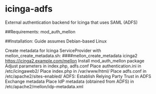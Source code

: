 # icinga-adfs

External authentication backend for Icinga that uses SAML (ADFS)

##Requirements: mod_auth_mellon

##Installation: 
Guide assumes Debian-based Linux

Create metadata for Icinga ServiceProvider with mellon_create_metadata.sh:
####mellon_create_metadata icinga2 https://icinga2.example.com/mellon
Install mod_auth_mellon package
Adjust parameters in index.php, adfs.conf
Place authentication.ini in /etc/icingaweb2/
Place index.php in /var/www/html/
Place adfs.conf in /etc/apache2/sites-enabled/
ADFS: Establish Relying Party Trust in ADFS
Exchange metadata
Place IdP metadata (obtained from ADFS) in /etc/apache2/mellon/idp-metadata.xml